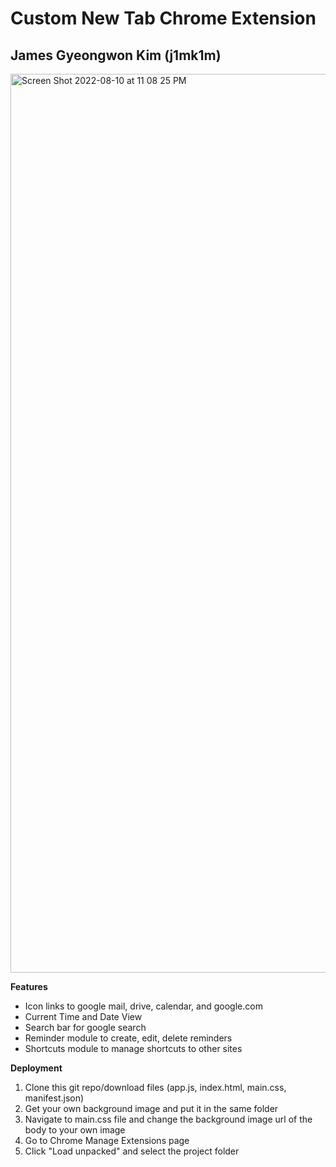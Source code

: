 # Custom New Tab Chrome Extension
## James Gyeongwon Kim (j1mk1m)

<img width="1438" alt="Screen Shot 2022-08-10 at 11 08 25 PM" src="https://user-images.githubusercontent.com/68579388/184063346-3021b641-21c4-40cb-959d-512ef1a5c6a6.png">

**Features**
- Icon links to google mail, drive, calendar, and google.com
- Current Time and Date View
- Search bar for google search
- Reminder module to create, edit, delete reminders
- Shortcuts module to manage shortcuts to other sites

**Deployment**
1. Clone this git repo/download files (app.js, index.html, main.css, manifest.json)
2. Get your own background image and put it in the same folder
3. Navigate to main.css file and change the background image url of the body to your own image
4. Go to Chrome Manage Extensions page
5. Click "Load unpacked" and select the project folder
